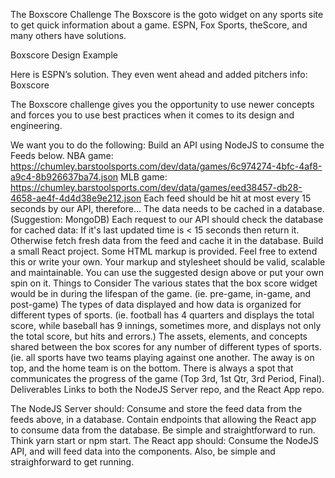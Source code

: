 The Boxscore Challenge
The Boxscore is the goto widget on any sports site to get quick information about a game. ESPN, Fox Sports, theScore, and many others have solutions.

Boxscore Design Example

Here is ESPN’s solution. They even went ahead and added pitchers info: Boxscore

The Boxscore challenge gives you the opportunity to use newer concepts and forces you to use best practices when it comes to its design and engineering.

We want you to do the following:
Build an API using NodeJS to consume the Feeds below.
NBA game: https://chumley.barstoolsports.com/dev/data/games/6c974274-4bfc-4af8-a9c4-8b926637ba74.json
MLB game: https://chumley.barstoolsports.com/dev/data/games/eed38457-db28-4658-ae4f-4d4d38e9e212.json
Each feed should be hit at most every 15 seconds by our API, therefore...
The data needs to be cached in a database. (Suggestion: MongoDB)
Each request to our API should check the database for cached data: If it's last updated time is < 15 seconds then return it. Otherwise fetch fresh data from the feed and cache it in the database.
Build a small React project.
Some HTML markup is provided. Feel free to extend this or write your own.
Your markup and stylesheet should be valid, scalable and maintainable.
You can use the suggested design above or put your own spin on it.
Things to Consider
The various states that the box score widget would be in during the lifespan of the game. (ie. pre-game, in-game, and post-game)
The types of data displayed and how data is organized for different types of sports. (ie. football has 4 quarters and displays the total score, while baseball has 9 innings, sometimes more, and displays not only the total score, but hits and errors.)
The assets, elements, and concepts shared between the box scores for any number of different types of sports. (ie. all sports have two teams playing against one another. The away is on top, and the home team is on the bottom. There is always a spot that communicates the progress of the game (Top 3rd, 1st Qtr, 3rd Period, Final).
Deliverables
Links to both the NodeJS Server repo, and the React App repo.

The NodeJS Server should:
Consume and store the feed data from the feeds above, in a database.
Contain endpoints that allowing the React app to consume data from the database.
Be simple and straightforward to run. Think yarn start or npm start.
The React app should:
Consume the NodeJS API, and will feed data into the components.
Also, be simple and straighforward to get running.